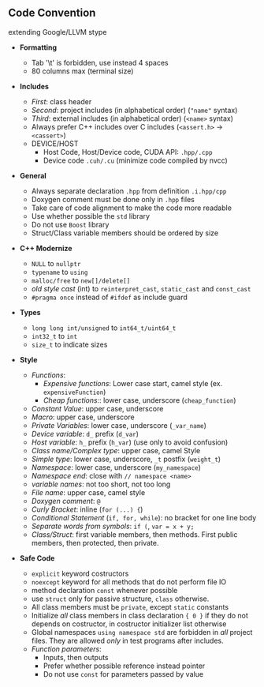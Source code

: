 ## Code Convention ##
extending Google/LLVM stype

* **Formatting**
    - Tab '\t' is forbidden, use instead 4 spaces
    - 80 columns max (terminal size)


* **Includes**
    - *First*: class header
    - *Second*: project includes (in alphabetical order) (`"name"` syntax)
    - *Third*: external includes (in alphabetical order) (`<name>` syntax)
    - Always prefer C++ includes over C includes (`<assert.h>` -> `<cassert>`)
    - DEVICE/HOST
        - Host Code, Host/Device code, CUDA API: `.hpp/.cpp`
        - Device code `.cuh/.cu` (minimize code compiled by nvcc)


* **General**
    - Always separate declaration `.hpp` from definition `.i.hpp/cpp`
    - Doxygen comment must be done only in `.hpp` files
    - Take care of code alignment to make the code more readable
    - Use whether possible the `std` library
    - Do not use `Boost` library
    - Struct/Class variable members should be ordered by size


* **C++ Modernize**
    - `NULL` to `nullptr`
    - `typename` to `using`
    - `malloc/free` to `new[]/delete[]`
    - *old style cast* (int) to `reinterpret_cast`, `static_cast` and
      `const_cast`
    - `#pragma once` instead of `#ifdef` as include guard


* **Types**
    - `long long int/unsigned` to `int64_t/uint64_t`
    - `int32_t` to `int`
    - `size_t` to indicate sizes


* **Style**
    - *Functions*:
        - *Expensive functions*: Lower case start, camel style
            (ex. `expensiveFunction`)
        - *Cheap functions:*: lower case, underscore (`cheap_function`)
    - *Constant Value*:    upper case, underscore
    - *Macro*:             upper case, underscore
    - *Private Variables*: lower case, underscore (`_var_name`)
    - *Device variable*: `d_` prefix (`d_var`)
    - *Host variable*:   `h_` prefix (`h_var`) (use only to avoid confusion)
    - *Class name/Complex type*: upper case, camel Style
    - *Simple type*:  lower case, underscore, `_t` postfix (`weight_t`)
    - *Namespace*: lower case, underscore (`my_namespace`)
    - *Namespace end*: close with `// namespace <name>`
    - *variable names*: not too short, not too long
    - *File name*: upper case, camel style
    - *Doxygen comment*: `@`
    - *Curly Bracket*: inline (`for (...) {`)
    - *Conditional Statement* (`if, for, while`): no bracket for one line body
    - *Separate words from symbols*: `if (`, `var = x + y;`
    - *Class/Struct*: first variable members, then methods.
                      First public members, then protected, then private.


* **Safe Code**
    - `explicit` keyword costructors
    - `noexcept` keyword for all methods that do not perform file IO
    - method declaration `const` whenever possible
    - use `struct` only for passive structure, `class` otherwise.
    - All class members must be `private`, except `static` constants
    - Initialize *all* class members in class declaration `{ 0 }` if they do not
      depends on costructor, in costructor initializer list otherwise
    - Global namespaces `using namespace std` are forbidden in *all* project
      files. They are allowed *only* in test programs after includes.
    - *Function parameters*:
        - Inputs, then outputs
        - Prefer whether possible reference instead pointer
        - Do not use `const` for parameters passed by value
